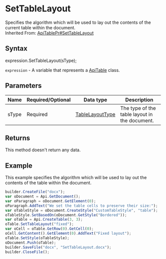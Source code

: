 # SetTableLayout

Specifies the algorithm which will be used to lay out the contents of the current table within the document.<br>Inherited From: [ApiTablePr#SetTableLayout](../../ApiTablePr/Methods/SetTableLayout.md)

## Syntax

expression.SetTableLayout(sType);

`expression` - A variable that represents a [ApiTable](../ApiTable.md) class.

## Parameters

| **Name** | **Required/Optional** | **Data type** | **Description** |
| ------------- | ------------- | ------------- | ------------- |
| sType | Required | [TableLayoutType](../../../Enumerations/TableLayoutType.md) | The type of the table layout in the document. |

## Returns

This method doesn't return any data.

## Example

This example specifies the algorithm which will be used to lay out the contents of the table within the document.

```javascript
builder.CreateFile("docx");
var oDocument = Api.GetDocument();
var oParagraph = oDocument.GetElement(0);
oParagraph.AddText("We set the table cells to preserve their size:");
var oTableStyle = oDocument.CreateStyle("CustomTableStyle", "table");
oTableStyle.SetBasedOn(oDocument.GetStyle("Bordered"));
var oTable = Api.CreateTable(3, 3);
oTable.SetTableLayout("fixed");
var oCell = oTable.GetRow(0).GetCell(0);
oCell.GetContent().GetElement(0).AddText("Fixed layout");
oTable.SetStyle(oTableStyle);
oDocument.Push(oTable);
builder.SaveFile("docx", "SetTableLayout.docx");
builder.CloseFile();
```